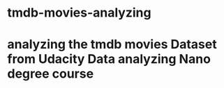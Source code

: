 # tmdb-movies-analyzing
# analyzing the tmdb movies Dataset from Udacity Data analyzing Nano degree course
